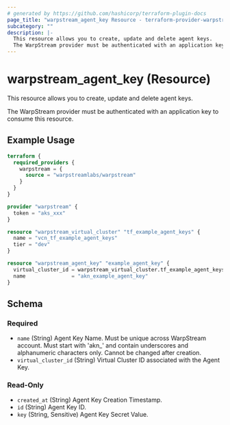 ```yaml
---
# generated by https://github.com/hashicorp/terraform-plugin-docs
page_title: "warpstream_agent_key Resource - terraform-provider-warpstream"
subcategory: ""
description: |-
  This resource allows you to create, update and delete agent keys.
  The WarpStream provider must be authenticated with an application key to consume this resource.
---
```


# warpstream_agent_key (Resource)

This resource allows you to create, update and delete agent keys.

The WarpStream provider must be authenticated with an application key to consume this resource.

## Example Usage

```terraform
terraform {
  required_providers {
    warpstream = {
      source = "warpstreamlabs/warpstream"
    }
  }
}

provider "warpstream" {
  token = "aks_xxx"
}

resource "warpstream_virtual_cluster" "tf_example_agent_keys" {
  name = "vcn_tf_example_agent_keys"
  tier = "dev"
}

resource "warpstream_agent_key" "example_agent_key" {
  virtual_cluster_id = warpstream_virtual_cluster.tf_example_agent_keys.id
  name               = "akn_example_agent_key"
}
```

<!-- schema generated by tfplugindocs -->
## Schema

### Required

- `name` (String) Agent Key Name. Must be unique across WarpStream account. Must start with 'akn_' and contain underscores and alphanumeric characters only. Cannot be changed after creation.
- `virtual_cluster_id` (String) Virtual Cluster ID associated with the Agent Key.

### Read-Only

- `created_at` (String) Agent Key Creation Timestamp.
- `id` (String) Agent Key ID.
- `key` (String, Sensitive) Agent Key Secret Value.
